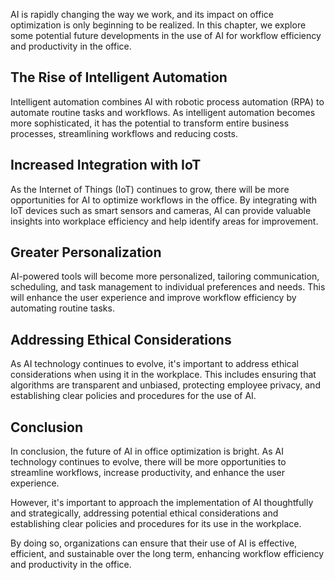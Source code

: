 
AI is rapidly changing the way we work, and its impact on office optimization is only beginning to be realized. In this chapter, we explore some potential future developments in the use of AI for workflow efficiency and productivity in the office.

The Rise of Intelligent Automation
----------------------------------

Intelligent automation combines AI with robotic process automation (RPA) to automate routine tasks and workflows. As intelligent automation becomes more sophisticated, it has the potential to transform entire business processes, streamlining workflows and reducing costs.

Increased Integration with IoT
------------------------------

As the Internet of Things (IoT) continues to grow, there will be more opportunities for AI to optimize workflows in the office. By integrating with IoT devices such as smart sensors and cameras, AI can provide valuable insights into workplace efficiency and help identify areas for improvement.

Greater Personalization
-----------------------

AI-powered tools will become more personalized, tailoring communication, scheduling, and task management to individual preferences and needs. This will enhance the user experience and improve workflow efficiency by automating routine tasks.

Addressing Ethical Considerations
---------------------------------

As AI technology continues to evolve, it's important to address ethical considerations when using it in the workplace. This includes ensuring that algorithms are transparent and unbiased, protecting employee privacy, and establishing clear policies and procedures for the use of AI.

Conclusion
----------

In conclusion, the future of AI in office optimization is bright. As AI technology continues to evolve, there will be more opportunities to streamline workflows, increase productivity, and enhance the user experience.

However, it's important to approach the implementation of AI thoughtfully and strategically, addressing potential ethical considerations and establishing clear policies and procedures for its use in the workplace.

By doing so, organizations can ensure that their use of AI is effective, efficient, and sustainable over the long term, enhancing workflow efficiency and productivity in the office.
